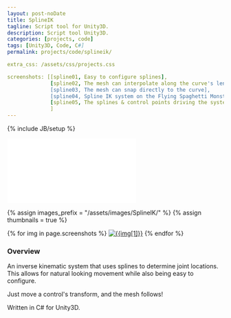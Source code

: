 ```yaml
---
layout: post-noDate
title: SplineIK
tagline: Script tool for Unity3D.
description: Script tool Unity3D.
categories: [projects, code]
tags: [Unity3D, Code, C#]
permalink: projects/code/splineik/

extra_css: /assets/css/projects.css

screenshots: [[spline01, Easy to configure splines],
              [spline02, The mesh can interpolate along the curve's length],
              [spline03, The mesh can snap directly to the curve],
              [spline04, Spline IK system on the Flying Spaghetti Monster's tentacles],
              [spline05, The splines & control points driving the system]
              ]
---
```

{% include JB/setup %}


<div class="video-wrapper">
    <iframe src="//player.vimeo.com/video/116376258" frameborder="0" webkitallowfullscreen="" mozallowfullscreen="" allowfullscreen=""></iframe>
</div>


{% assign images_prefix = "/assets/images/SplineIK/" %}
{% assign thumbnails = true %}

<div class="project-images" id="slideshow">
{% for img in page.screenshots %}
    <a href="{{images_prefix}}{{img[0]}}.png"><img src= "{{images_prefix}}{{img[0]}}{% if thumbnails %}-tn{% endif %}.png" alt="{{img[1]}}" class="img-responsive"></a>
{% endfor %}
</div>

<script>
    $('#slideshow').photobox('a', {history:false, time:0, counter:false});
</script>

<h3>Overview</h3>

An inverse kinematic system that uses splines to determine joint locations. This allows for natural looking movement while also being easy to configure. 

Just move a control's transform, and the mesh follows! 

Written in C# for Unity3D.  

&nbsp;
